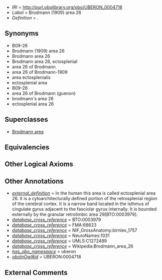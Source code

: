  * *IRI* = http://purl.obolibrary.org/obo/UBERON_0004718
 * *Label* = Brodmann (1909) area 26
 * *Definition* = .

## Synonyms

 * B09-26
 * Brodmann (1909) area 26
 * Brodmann area 26
 * Brodmann area 26, ectosplenial
 * area 26 of Brodmann
 * area 26 of Brodmann-1909
 * area ectosplenialis
 * ectosplenial area
 * B09-26
 * area 26 of Brodmann (guenon)
 * brodmann's area 26
 * ectosplenial area 26

## Superclasses

 * [Brodmann area](../../UBERON/29/UBERON_0013529.md)

## Equivalencies


## Other Logical Axioms


## Other Annotations

 * *[external_definition](../../UBPROP/01/UBPROP_0000001.md)* = In the human this area is called ectosplenial area 26. It is a cytoarchitecturally defined portion of the retrosplenial region of the cerebral cortex. It is a narrow band located in the isthmus of cingulate gyrus adjacent to the fasciolar gyrus internally. It is bounded externally by the granular retrolimbic area 29[BTO:0003979].
 * *[database_cross_reference](../../ef/oboInOwl#hasDbXref.md)* = BTO:0003979
 * *[database_cross_reference](../../ef/oboInOwl#hasDbXref.md)* = FMA:68623
 * *[database_cross_reference](../../ef/oboInOwl#hasDbXref.md)* = NIF_GrossAnatomy:birnlex_1757
 * *[database_cross_reference](../../ef/oboInOwl#hasDbXref.md)* = NeuroNames:1031
 * *[database_cross_reference](../../ef/oboInOwl#hasDbXref.md)* = UMLS:C1272489
 * *[database_cross_reference](../../ef/oboInOwl#hasDbXref.md)* = Wikipedia:Brodmann_area_26
 * *[has_obo_namespace](../../ce/oboInOwl#hasOBONamespace.md)* = uberon
 * *[oboInOwl#id](../../id/oboInOwl#id.md)* = UBERON:0004718

## External Comments


